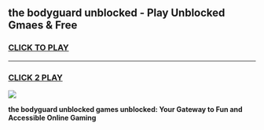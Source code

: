 
## the bodyguard unblocked - Play Unblocked Gmaes & Free
<h3>
<a href="https://news.freeplayer.one?title=the_bodyguard_unblocked&ref=23F">CLICK TO PLAY</a></h3>
<hr>

<h3>
<a href="https://news.freeplayer.one?title=the_bodyguard_unblocked&ref=23F">CLICK 2 PLAY</a>
  
</h3>

<a href="https://news.freeplayer.one?title=the_bodyguard_unblocked&ref=23F/"><img src="https://clearcache.store/games.png"></a>


**the bodyguard unblocked games unblocked: Your Gateway to Fun and Accessible Online Gaming**
